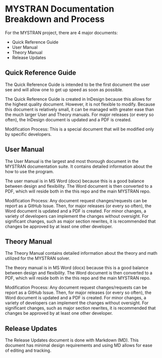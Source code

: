 # MYSTRAN Documentation Breakdown and Process

For the MYSTRAN project, there are 4 major documents:
- Quick Reference Guide
- User Manual
- Theory Manual
- Release Updates

## Quick Reference Guide

The Quick Reference Guide is intended to be the first document the user see and will allow one to get up speed as soon as possible.

The Quick Reference Guide is created in InDesign because this allows for the highest quality document. However, it is not flexible to modify. Because this document is relatively small, it can be managed with greater ease than the much larger User and Theory manuals. For major releases (or every so often), the InDesign document is updated and a PDF is created.

Modification Process:
This is a special document that will be modified only by specific developers.

## User Manual

The User Manual is the largest and most thorough document in the MYSTRAN documentation suite. It contains detailed information about the how to use the program.

The user manual is in MS Word (docx) because this is a good balance between design and flexibility. The Word document is then converted to a PDF, which will reside both in the this repo and the main MYSTRAN repo.

Modification Process:
Any document request changes/requests can be report as a GitHub Issue. Then, for major releases (or every so often), the Word document is updated and a PDF is created. For minor changes, a variety of developers can implement the changes without oversight.
For significant changes, such as major section rewrites, it is recommended that changes be approved by at least one other developer.

## Theory Manual

The Theory Manual contains detailed information about the theory and math utilized for the MYSTRAN solver.

The theory manual is in MS Word (docx) because this is a good balance between design and flexibility. The Word document is then converted to a PDF, which will reside both in the this repo and the main MYSTRAN repo.

Modification Process:
Any document request changes/requests can be report as a GitHub Issue. Then, for major releases (or every so often), the Word document is updated and a PDF is created. For minor changes, a variety of developers can implement the changes without oversight.
For significant changes, such as major section rewrites, it is recommended that changes be approved by at least one other developer.

## Release Updates

The Release Updates document is done with Markdown (MD). This document has minimal design requirements and using MD allows for ease of editing and tracking.
